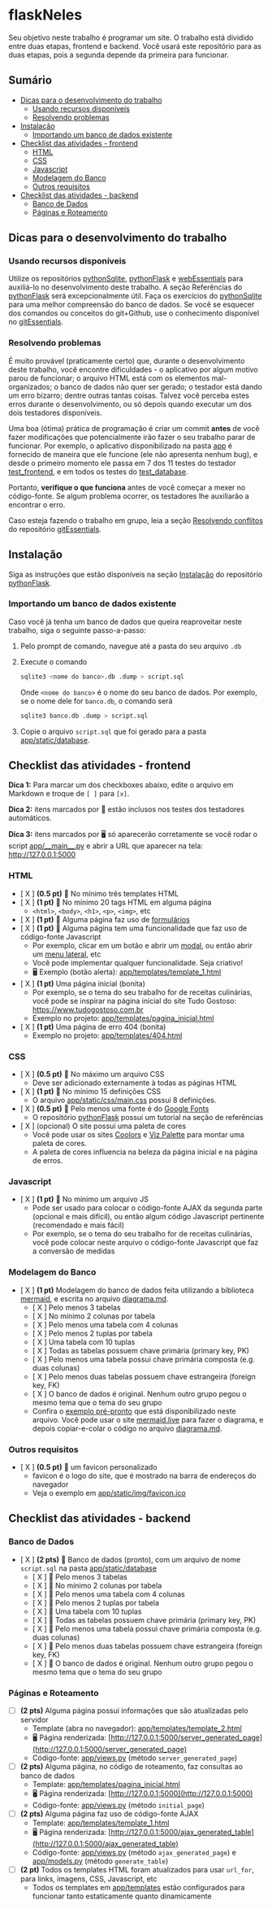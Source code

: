 # flaskNeles

Seu objetivo neste trabalho é programar um site. O trabalho está dividido entre duas etapas, frontend e backend.
Você usará este repositório para as duas etapas, pois a segunda depende da primeira para funcionar. 

## Sumário

* [Dicas para o desenvolvimento do trabalho](#dicas-para-o-desenvolvimento-do-trabalho)
  * [Usando recursos disponíveis](#usando-recursos-disponíveis)
  * [Resolvendo problemas](#resolvendo-problemas)
* [Instalação](#instalação)
  * [Importando um banco de dados existente](#importando-um-banco-de-dados-existente)
* [Checklist das atividades - frontend](#checklist-das-atividades---frontend)
  * [HTML](#html)
  * [CSS](#css)
  * [Javascript](#javascript)
  * [Modelagem do Banco](#modelagem-do-Banco)
  * [Outros requisitos](#outros-requisitos)
* [Checklist das atividades - backend](#checklist-das-atividades---backend)
  * [Banco de Dados](#banco-de-dados)
  * [Páginas e Roteamento](#páginas-e-roteamento)

## Dicas para o desenvolvimento do trabalho

### Usando recursos disponíveis

Utilize os repositórios [pythonSqlite](https://github.com/CTISM-Prof-Henry/pythonSqlite), 
[pythonFlask](https://github.com/CTISM-Prof-Henry/pythonFlask) e [webEssentials](https://github.com/CTISM-Prof-Henry/webEssentials)
para auxiliá-lo no desenvolvimento deste trabalho. A seção Referências do 
[pythonFlask](https://github.com/CTISM-Prof-Henry/pythonFlask) será excepcionalmente útil. Faça os exercícios do 
[pythonSqlite](https://github.com/CTISM-Prof-Henry/pythonSqlite) para uma melhor compreensão do banco de dados. Se
você se esquecer dos comandos ou conceitos do git+Github, use o conhecimento disponível no 
[gitEssentials](https://github.com/CTISM-Prof-Henry/gitEssentials).

### Resolvendo problemas

É muito provável (praticamente certo) que, durante o desenvolvimento deste trabalho, você encontre dificuldades - o 
aplicativo por algum motivo parou de funcionar; o arquivo HTML está com os elementos mal-organizados; o banco de dados
não quer ser gerado; o testador está dando um erro bizarro; dentre outras tantas coisas. Talvez você perceba estes 
erros durante o desenvolvimento, ou só depois quando executar um dos dois testadores disponíveis.

Uma boa (ótima) prática de programação é criar um commit **antes** de você fazer modificações que potencialmente irão
fazer o seu trabalho parar de funcionar. Por exemplo, o aplicativo disponibilizado na pasta [app](app) é fornecido de 
maneira que ele funcione (ele não apresenta nenhum bug), e desde o primeiro momento ele passa em 7 dos 11 testes do 
testador [test_frontend](test_frontend.py), e em todos os testes do [test_database](test_database.py). 

Portanto, **verifique o que funciona** antes de você começar a mexer no código-fonte. Se algum problema ocorrer, 
os testadores lhe auxiliarão a encontrar o erro.

Caso esteja fazendo o trabalho em grupo, leia a seção 
[Resolvendo conflitos](https://github.com/CTISM-Prof-Henry/gitEssentials/blob/main/chapters/resolvendo_conflitos.md)
do repositório [gitEssentials](https://github.com/CTISM-Prof-Henry/gitEssentials).

## Instalação

Siga as instruções que estão disponíveis na seção 
[Instalação](https://github.com/CTISM-Prof-Henry/pythonFlask#instala%C3%A7%C3%A3o) do repositório 
[pythonFlask](https://github.com/CTISM-Prof-Henry/pythonFlask).

### Importando um banco de dados existente

Caso você já tenha um banco de dados que queira reaproveitar neste trabalho, siga o seguinte passo-a-passo:

1. Pelo prompt de comando, navegue até a pasta do seu arquivo `.db`
2. Execute o comando
   
   ```bash
   sqlite3 <nome do banco>.db .dump > script.sql
   ```
   
   Onde `<nome do banco>` é o nome do seu banco de dados. Por exemplo, se o nome dele for `banco.db`, o comando será
   
   ```bash
   sqlite3 banco.db .dump > script.sql
   ```
   
3. Copie o arquivo `script.sql` que foi gerado para a pasta [app/static/database](app/static/database).


## Checklist das atividades - frontend

**Dica 1:** Para marcar um dos checkboxes abaixo, edite o arquivo em Markdown e troque de `[ ]` para `[x]`.

**Dica 2:** itens marcados por 🤖 estão inclusos nos testes dos testadores automáticos.

**Dica 3:** itens marcados por 🖥️ só aparecerão corretamente se você rodar o script [app/\_\_main\_\_.py](app/__main__.py)
e abrir a URL que aparecer na tela: http://127.0.0.1:5000 

### HTML

* [ X ] **(0.5 pt)** 🤖 No mínimo três templates HTML
* [ X ] **(1 pt)** 🤖 No mínimo 20 tags HTML em alguma página
  * `<html>`, `<body>`, `<h1>`, `<p>`, `<img>`, etc
* [ X ] **(1 pt)** 🤖 Alguma página faz uso de [formulários](https://www.w3schools.com/html/html_forms.asp)
* [ X ] **(1 pt)** 🤖 Alguma página tem uma funcionalidade que faz uso de código-fonte Javascript
  * Por exemplo, clicar em um botão e abrir um [modal](https://getbootstrap.com/docs/4.0/components/modal/), ou então
    abrir um [menu lateral](https://bootstrapious.com/p/bootstrap-sidebar), etc
  * Você pode implementar qualquer funcionalidade. Seja criativo!
  * 🖥 Exemplo (botão alerta): [app/templates/template_1.html](app/templates/template_1.html)
* [ X ] **(1 pt)** Uma página inicial (bonita)
  * Por exemplo, se o tema do seu trabalho for de receitas culinárias, você pode se inspirar na página inicial do site
    Tudo Gostoso: https://www.tudogostoso.com.br
  * Exemplo no projeto: [app/templates/pagina_inicial.html](app/templates/pagina_inicial.html)
* [ X ] **(1 pt)** Uma página de erro 404 (bonita)
  * Exemplo no projeto: [app/templates/404.html](app/templates/404.html)

### CSS

* [ X ] **(0.5 pt)** 🤖 No máximo um arquivo CSS
  * Deve ser adicionado externamente à todas as páginas HTML
* [ X ] **(1 pt)** 🤖 No mínimo 15 definições CSS
  * O arquivo [app/static/css/main.css](app/static/css/main.css) possui 8 definições.
* [ X ] **(0.5 pt)** 🤖 Pelo menos uma fonte é do [Google Fonts](https://fonts.google.com/)
  * O repositório [pythonFlask](https://github.com/CTISM-Prof-Henry/pythonFlask/blob/main/tutoriais/fontes/como_inserir_fontes.md) 
    possui um tutorial na seção de referências
* [ X ] (opcional) O site possui uma paleta de cores 
  * Você pode usar os sites [Coolors](https://coolors.co/) e [Viz Palette](https://projects.susielu.com/viz-palette)
    para montar uma paleta de cores.
  * A paleta de cores influencia na beleza da página inicial e na página de erros.

### Javascript

* [ X ] **(1 pt)** 🤖 No mínimo um arquivo JS
  * Pode ser usado para colocar o código-fonte AJAX da segunda parte (opcional e mais difícil), ou então algum código 
    Javascript pertinente (recomendado e mais fácil) 
  * Por exemplo, se o tema do seu trabalho for de receitas culinárias, você pode colocar neste arquivo o código-fonte
    Javascript que faz a conversão de medidas

### Modelagem do Banco 

* [ X ] **(1 pt)** Modelagem do banco de dados feita utilizando a biblioteca 
  [mermaid](https://mermaid-js.github.io/mermaid/#/), e escrita no arquivo [diagrama.md](diagrama.md).
  * [ X ] Pelo menos 3 tabelas
  * [ X ] No mínimo 2 colunas por tabela 
  * [ X ] Pelo menos uma tabela com 4 colunas 
  * [ X ] Pelo menos 2 tuplas por tabela
  * [ X ] Uma tabela com 10 tuplas
  * [ X ] Todas as tabelas possuem chave primária (primary key, PK)
  * [ X ] Pelo menos uma tabela possui chave primária composta (e.g. duas colunas)
  * [ X ] Pelo menos duas tabelas possuem chave estrangeira (foreign key, FK)
  * [ X ] O banco de dados é original. Nenhum outro grupo pegou o mesmo tema que o tema do seu grupo
  * Confira o [exemplo pré-pronto](diagrama.md) que está disponibilizado neste arquivo. Você pode usar o site 
    [mermaid.live](mermaid.live) para fazer o diagrama, e depois copiar-e-colar o código no arquivo 
    [diagrama.md](diagrama.md).

### Outros requisitos

* [ X ] **(0.5 pt)** 🤖 um favicon personalizado
  * favicon é o logo do site, que é mostrado na barra de endereços do navegador
  * Veja o exemplo em [app/static/img/favicon.ico](app/static/img/favicon.ico)

## Checklist das atividades - backend

### Banco de Dados

* [ X ] **(2 pts)** 🤖 Banco de dados (pronto), com um arquivo de nome `script.sql` na pasta 
  [app/static/database](app/static/database) 
  * [ X ] 🤖 Pelo menos 3 tabelas
  * [ X ] 🤖 No mínimo 2 colunas por tabela 
  * [ X ] 🤖 Pelo menos uma tabela com 4 colunas 
  * [ X ] 🤖 Pelo menos 2 tuplas por tabela
  * [ X ] 🤖 Uma tabela com 10 tuplas
  * [ X ] 🤖 Todas as tabelas possuem chave primária (primary key, PK)
  * [ X ] 🤖 Pelo menos uma tabela possui chave primária composta (e.g. duas colunas)
  * [ X ] 🤖 Pelo menos duas tabelas possuem chave estrangeira (foreign key, FK)
  * [ X ] 🤖 O banco de dados é original. Nenhum outro grupo pegou o mesmo tema que o tema do seu grupo

### Páginas e Roteamento

* [ ] **(2 pts)** Alguma página possui informações que são atualizadas pelo servidor
  * Template (abra no navegador): [app/templates/template_2.html](app/templates/template_2.html)
  * 🖥️ Página renderizada: [http://127.0.0.1:5000/server_generated_page](http://127.0.0.1:5000/server_generated_page)
  * Código-fonte: [app/views.py](app/views.py) (método `server_generated_page`)   
* [ ] **(2 pts)** Alguma página, no código de roteamento, faz consultas ao banco de dados
  * Template: [app/templates/pagina_inicial.html](app/templates/pagina_inicial.html)
  * 🖥️ Página renderizada: [http://127.0.0.1:5000](http://127.0.0.1:5000)
  * Código-fonte: [app/views.py](app/views.py) (método `initial_page`)
* [ ] **(2 pts)** Alguma página faz uso de código-fonte AJAX
  * Template: [app/templates/template_1.html](app/templates/template_1.html)
  * 🖥️ Página renderizada: [http://127.0.0.1:5000/ajax_generated_table](http://127.0.0.1:5000/ajax_generated_table)
  * Código-fonte: [app/views.py](app/views.py) (método `ajax_generated_page`) e [app/models.py](app/models.py) (método
    `generate_table`)
* [ ] **(2 pt)** Todos os templates HTML foram atualizados para usar `url_for`, para links, imagens, CSS, Javascript, etc
  * Todos os templates em [app/templates](app/templates) estão configurados para funcionar tanto estaticamente quanto 
    dinamicamente
  
